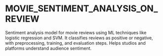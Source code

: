 # MOVIE_SENTIMENT_ANALYSIS_ON_REVIEW
Sentiment analysis model for movie reviews using ML techniques like logistic regression and SVM. It classifies reviews as positive or negative, with preprocessing, training, and evaluation steps. Helps studios and platforms understand audience sentiment.
